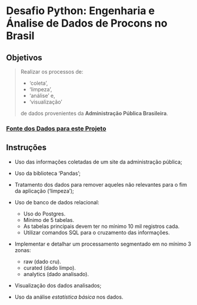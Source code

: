 # Desafio Python: Engenharia e Ánalise de Dados de Procons no Brasil

## Objetivos

  >Realizar os processos de:
  >
  >- ‘coleta’,
  >- ‘limpeza’,
  >- ‘análise’ e,
  >- ‘visualização’
  >
  > de dados provenientes da **Administração Pública Brasileira**.

### [Fonte dos Dados para este Projeto](https://dados.mj.gov.br/dataset/atendimentos-de-consumidores-nos-procons-sindec)

## Instruções

- Uso das informações coletadas de um site da administração pública;
- Uso da biblioteca ‘Pandas’;
- Tratamento dos dados para remover aqueles não relevantes para o fim da aplicação (‘limpeza’);

- Uso de banco de dados relacional:
  - Uso do Postgres.
  - Mínimo de 5 tabelas.
  - As tabelas principais devem ter no mínimo 10 mil registros cada.
  - Utilizar comandos SQL para o cruzamento das informações.

- Implementar e detalhar um processamento segmentado em no mínimo 3 zonas:
  - raw (dado cru).
  - curated (dado limpo).
  - analytics (dado analisado).

- Visualização dos dados analisados;

- Uso da análise _estatística básica_ nos dados.
